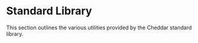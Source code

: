 # Standard Library
This section outlines the various utilities provided by the Cheddar standard library.
